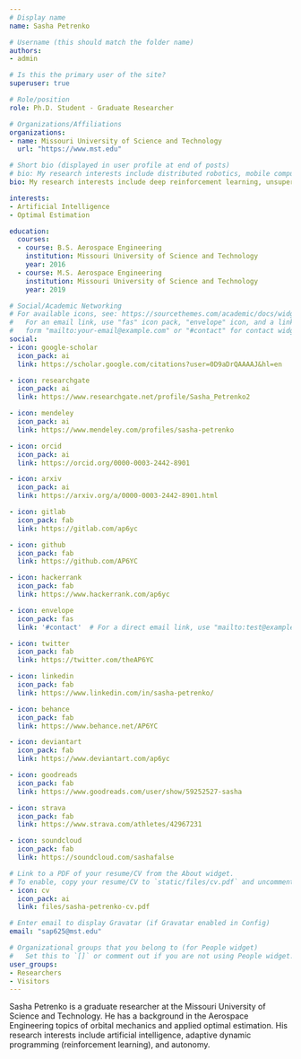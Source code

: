 ```yaml
---
# Display name
name: Sasha Petrenko

# Username (this should match the folder name)
authors:
- admin

# Is this the primary user of the site?
superuser: true

# Role/position
role: Ph.D. Student - Graduate Researcher

# Organizations/Affiliations
organizations:
- name: Missouri University of Science and Technology
  url: "https://www.mst.edu"

# Short bio (displayed in user profile at end of posts)
# bio: My research interests include distributed robotics, mobile computing and programmable matter.
bio: My research interests include deep reinforcement learning, unsupervised learning, and the pursuit of general artificial intelligence.

interests:
- Artificial Intelligence
- Optimal Estimation

education:
  courses:
  - course: B.S. Aerospace Engineering
    institution: Missouri University of Science and Technology
    year: 2016
  - course: M.S. Aerospace Engineering
    institution: Missouri University of Science and Technology
    year: 2019

# Social/Academic Networking
# For available icons, see: https://sourcethemes.com/academic/docs/widgets/#icons
#   For an email link, use "fas" icon pack, "envelope" icon, and a link in the
#   form "mailto:your-email@example.com" or "#contact" for contact widget.
social:
- icon: google-scholar
  icon_pack: ai
  link: https://scholar.google.com/citations?user=0D9aDrQAAAAJ&hl=en

- icon: researchgate
  icon_pack: ai
  link: https://www.researchgate.net/profile/Sasha_Petrenko2

- icon: mendeley
  icon_pack: ai
  link: https://www.mendeley.com/profiles/sasha-petrenko

- icon: orcid
  icon_pack: ai
  link: https://orcid.org/0000-0003-2442-8901

- icon: arxiv
  icon_pack: ai
  link: https://arxiv.org/a/0000-0003-2442-8901.html

- icon: gitlab
  icon_pack: fab
  link: https://gitlab.com/ap6yc

- icon: github
  icon_pack: fab
  link: https://github.com/AP6YC

- icon: hackerrank
  icon_pack: fab
  link: https://www.hackerrank.com/ap6yc

- icon: envelope
  icon_pack: fas
  link: '#contact'  # For a direct email link, use "mailto:test@example.org".

- icon: twitter
  icon_pack: fab
  link: https://twitter.com/theAP6YC

- icon: linkedin
  icon_pack: fab
  link: https://www.linkedin.com/in/sasha-petrenko/

- icon: behance
  icon_pack: fab
  link: https://www.behance.net/AP6YC

- icon: deviantart
  icon_pack: fab
  link: https://www.deviantart.com/ap6yc

- icon: goodreads
  icon_pack: fab
  link: https://www.goodreads.com/user/show/59252527-sasha

- icon: strava
  icon_pack: fab
  link: https://www.strava.com/athletes/42967231

- icon: soundcloud
  icon_pack: fab
  link: https://soundcloud.com/sashafalse

# Link to a PDF of your resume/CV from the About widget.
# To enable, copy your resume/CV to `static/files/cv.pdf` and uncomment the lines below.
- icon: cv
  icon_pack: ai
  link: files/sasha-petrenko-cv.pdf

# Enter email to display Gravatar (if Gravatar enabled in Config)
email: "sap625@mst.edu"

# Organizational groups that you belong to (for People widget)
#   Set this to `[]` or comment out if you are not using People widget.
user_groups:
- Researchers
- Visitors
---
```


Sasha Petrenko is a graduate researcher at the Missouri University of Science and Technology. He has a background in the Aerospace Engineering topics of orbital mechanics and applied optimal estimation. His research interests include artificial intelligence, adaptive dynamic programming (reinforcement learning), and autonomy.

<!-- ---
# Display name
title: Nelson Bighetti

# Is this the primary user of the site?
superuser: true

# Role/position/tagline
role: Professor of Artificial Intelligence

# Organizations/Affiliations to show in About widget
organizations:
- name: Stanford University
  url: https://www.stanford.edu/

# Short bio (displayed in user profile at end of posts)
bio: My research interests include distributed robotics, mobile computing and programmable matter.

# Interests to show in About widget
interests:
- Artificial Intelligence
- Computational Linguistics
- Information Retrieval

# Education to show in About widget
education:
  courses:
  - course: PhD in Artificial Intelligence
    institution: Stanford University
    year: 2012
  - course: MEng in Artificial Intelligence
    institution: Massachusetts Institute of Technology
    year: 2009
  - course: BSc in Artificial Intelligence
    institution: Massachusetts Institute of Technology
    year: 2008

# Social/Academic Networking
# For available icons, see: https://sourcethemes.com/academic/docs/page-builder/#icons
#   For an email link, use "fas" icon pack, "envelope" icon, and a link in the
#   form "mailto:your-email@example.com" or "/#contact" for contact widget.
social:
- icon: envelope
  icon_pack: fas
  link: '/#contact'
- icon: twitter
  icon_pack: fab
  link: https://twitter.com/GeorgeCushen
- icon: graduation-cap  # Alternatively, use `google-scholar` icon from `ai` icon pack
  icon_pack: fas
  link: https://scholar.google.co.uk/citations?user=sIwtMXoAAAAJ
- icon: github
  icon_pack: fab
  link: https://github.com/gcushen
- icon: linkedin
  icon_pack: fab
  link: https://www.linkedin.com/

# Link to a PDF of your resume/CV.
# To use: copy your resume to `static/media/resume.pdf`, enable `ai` icons in `params.toml`,
# and uncomment the lines below.
# - icon: cv
#   icon_pack: ai
#   link: media/resume.pdf

# Enter email to display Gravatar (if Gravatar enabled in Config)
email: ""

# Highlight the author in author lists? (true/false)
highlight_name: false
---

Nelson Bighetti is a professor of artificial intelligence at the Stanford AI Lab. His research interests include distributed robotics, mobile computing and programmable matter. He leads the Robotic Neurobiology group, which develops self-reconfiguring robots, systems of self-organizing robots, and mobile sensor networks.

Lorem ipsum dolor sit amet, consectetur adipiscing elit. Sed neque elit, tristique placerat feugiat ac, facilisis vitae arcu. Proin eget egestas augue. Praesent ut sem nec arcu pellentesque aliquet. Duis dapibus diam vel metus tempus vulputate.

{{< icon name="download" pack="fas" >}} Download my {{< staticref "media/demo_resume.pdf" "newtab" >}}resumé{{< /staticref >}}. -->
